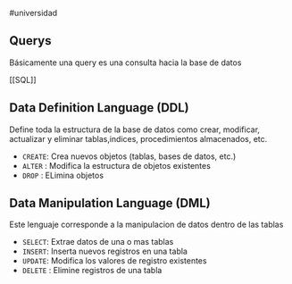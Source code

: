 #universidad
## Querys
Básicamente una query es una consulta hacia la base de datos 

[[SQL]]

## Data Definition Language (DDL)

Define toda la estructura de la base de datos como crear, modificar, actualizar y eliminar tablas,indices, procedimientos almacenados, etc.

- `CREATE`: Crea nuevos objetos (tablas, bases de datos, etc.)
- `ALTER` : Modifica la estructura de objetos existentes
- `DROP` : ELimina objetos

## Data Manipulation Language (DML)

Este lenguaje corresponde a la manipulacion de datos dentro de las tablas 

- `SELECT`: Extrae datos de una o mas tablas
- `INSERT`: Inserta nuevos registros en una tabla
- `UPDATE`: Modifica los valores de registro existentes
- `DELETE` : Elimine registros de una tabla


